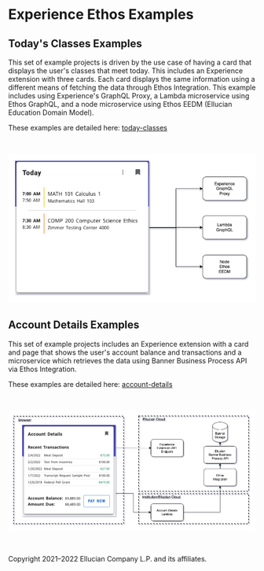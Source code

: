 # Experience Ethos Examples

## Today's Classes Examples
This set of example projects is driven by the use case of having a card that displays the user's classes that meet today. This includes an Experience extension with three cards. Each card displays the same information using a different means of fetching the data through Ethos Integration. This example includes using Experience's GraphQL Proxy, a Lambda microservice using Ethos GraphQL, and a node microservice using Ethos EEDM (Ellucian Education Domain Model).

These examples are detailed here: [today-classes](docs/today-classes.md)

<br/>

![](docs/images/Todays-Classes-Ethos-Example.png)

## Account Details Examples
This set of example projects includes an Experience extension with a card and page that shows the user's account balance and transactions and a microservice which retrieves the data using Banner Business Process API via Ethos Integration.

These examples are detailed here: [account-details](docs/account-details.md)

<br/>

![](docs/images/Account-Details-Lambda.png)

<br/>

Copyright 2021–2022 Ellucian Company L.P. and its affiliates.
